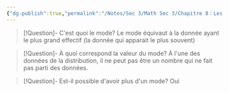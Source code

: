 ```yaml
---
{"dg-publish":true,"permalink":"/Notes/Sec 3/Math Sec 3/Chapitre 8：Les statistiques/8.6：Les mesures de tendances centrales et de dispersion/B) Mode/"}
---
```



>[!Question]- C'est quoi le mode?
>Le mode équivaut à la donnée ayant le plus grand effectif (la donnée qui apparait le plus souvent)

>[!Question]- À quoi correspond la valeur du mode?
>À l'une des données de la distribution, il ne peut pas être un nombre qui ne fait pas parti des données.

>[!Question]- Est-il possible d'avoir plus d'un mode?
>Oui
